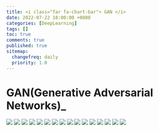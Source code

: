```yaml
---
title: <i class="far fa-chart-bar"> GAN </i>
date: 2022-07-22 18:00:00 +0800
categories: [DeepLearning]
tags: []
toc: true
comments: true
published: true
sitemap:
  changefreq: daily
  priority: 1.0
---
```



# GAN(Generative Adversarial Networks)_

![](/assets/img/post/GAN/GAN-02.jpg)
![](/assets/img/post/GAN/GAN-04.jpg)
![](/assets/img/post/GAN/GAN-05.jpg)
![](/assets/img/post/GAN/GAN-06.jpg)
![](/assets/img/post/GAN/GAN-07.jpg)
![](/assets/img/post/GAN/GAN-08.jpg)
![](/assets/img/post/GAN/GAN-09.jpg)
![](/assets/img/post/GAN/GAN-10.jpg)
![](/assets/img/post/GAN/GAN-11.jpg)
![](/assets/img/post/GAN/GAN-12.jpg)
![](/assets/img/post/GAN/GAN-13.jpg)
![](/assets/img/post/GAN/GAN-14.jpg)
![](/assets/img/post/GAN/GAN-15.jpg)
![](/assets/img/post/GAN/GAN-16.jpg)
![](/assets/img/post/GAN/GAN-17.jpg)
![](/assets/img/post/GAN/GAN-18.jpg)